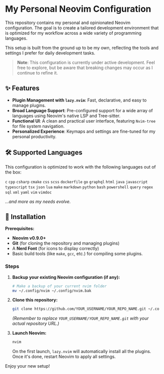 # My Personal Neovim Configuration

This repository contains my personal and opinionated Neovim configuration. The goal is to create a tailored development environment that is optimized for my workflow across a wide variety of programming languages.

This setup is built from the ground up to be my own, reflecting the tools and settings I prefer for daily development tasks.

> **Note**: This configuration is currently under active development. Feel free to explore, but be aware that breaking changes may occur as I continue to refine it.

## ✨ Features

  * **Plugin Management with `lazy.nvim`**: Fast, declarative, and easy to manage plugins.
  * **Broad Language Support**: Pre-configured support for a wide array of languages using Neovim's native LSP and Tree-sitter.
  * **Functional UI**: A clean and practical user interface, featuring `Nvim-tree` for file system navigation.
  * **Personalized Experience**: Keymaps and settings are fine-tuned for my personal productivity.

## 🛠️ Supported Languages

This configuration is optimized to work with the following languages out of the box:

`c` `cpp` `csharp` `cmake` `css` `scss` `dockerfile` `go` `graphql` `html` `java` `javascript` `typescript` `tsx` `json` `lua` `make` `markdown` `python` `bash` `powershell` `query` `regex` `sql` `xml` `yaml` `vim` `vimdoc`

*...and more as my needs evolve.*

## 🚀 Installation

**Prerequisites:**

  * **Neovim v0.9.0+**
  * **Git** (for cloning the repository and managing plugins)
  * A **Nerd Font** (for icons to display correctly)
  * Basic build tools (like `make`, `gcc`, etc.) for compiling some plugins.

### Steps

1.  **Backup your existing Neovim configuration (if any):**

    ```bash
    # Make a backup of your current nvim folder
    mv ~/.config/nvim ~/.config/nvim.bak
    ```

2.  **Clone this repository:**

    ```bash
    git clone https://github.com/YOUR_USERNAME/YOUR_REPO_NAME.git ~/.config/nvim
    ```

    *(Remember to replace `YOUR_USERNAME/YOUR_REPO_NAME.git` with your actual repository URL.)*

3.  **Launch Neovim:**

    ```bash
    nvim
    ```

    On the first launch, `lazy.nvim` will automatically install all the plugins. Once it's done, restart Neovim to apply all settings.

Enjoy your new setup\!